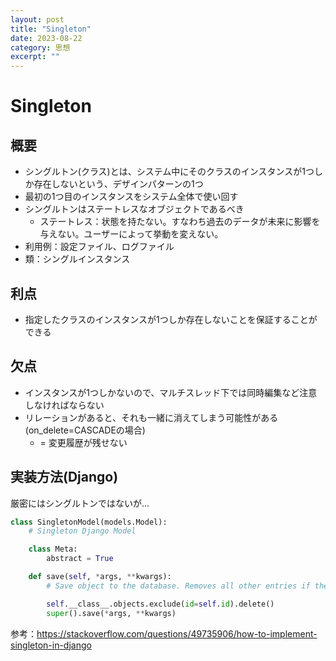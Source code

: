 ```yaml
---
layout: post
title: "Singleton"
date: 2023-08-22
category: 思想
excerpt: ""
---
```

# Singleton
## 概要
- シングルトン(クラス)とは、システム中にそのクラスのインスタンスが1つしか存在しないという、デザインパターンの1つ
- 最初の1つ目のインスタンスをシステム全体で使い回す
- シングルトンはステートレスなオブジェクトであるべき
  - ステートレス：状態を持たない。すなわち過去のデータが未来に影響を与えない。ユーザーによって挙動を変えない。
- 利用例：設定ファイル、ログファイル
- 類：シングルインスタンス

## 利点
- 指定したクラスのインスタンスが1つしか存在しないことを保証することができる

## 欠点
- インスタンスが1つしかないので、マルチスレッド下では同時編集など注意しなければならない
- リレーションがあると、それも一緒に消えてしまう可能性がある(on_delete=CASCADEの場合)
  - = 変更履歴が残せない

## 実装方法(Django)
厳密にはシングルトンではないが...
```python
class SingletonModel(models.Model):
    # Singleton Django Model

    class Meta:
        abstract = True

    def save(self, *args, **kwargs):
        # Save object to the database. Removes all other entries if there are any.

        self.__class__.objects.exclude(id=self.id).delete()
        super().save(*args, **kwargs)
```
参考：https://stackoverflow.com/questions/49735906/how-to-implement-singleton-in-django

